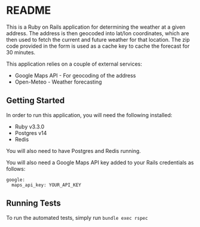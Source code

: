 # README

This is a Ruby on Rails application for determining the weather at a given address. The address is then geocoded into lat/lon coordinates, which are then used to fetch the current and future weather for that location. The zip code provided in the form is used as a cache key to cache the forecast for 30 minutes. 

This application relies on a couple of external services:
- Google Maps API - For geocoding of the address
- Open-Meteo - Weather forecasting

## Getting Started

In order to run this application, you will need the following installed:
- Ruby v3.3.0
- Postgres v14
- Redis

You will also need to have Postgres and Redis running. 

You will also need a Google Maps API key added to your Rails credentials as follows:

```
google:
  maps_api_key: YOUR_API_KEY
```

## Running Tests

To run the automated tests, simply run `bundle exec rspec`